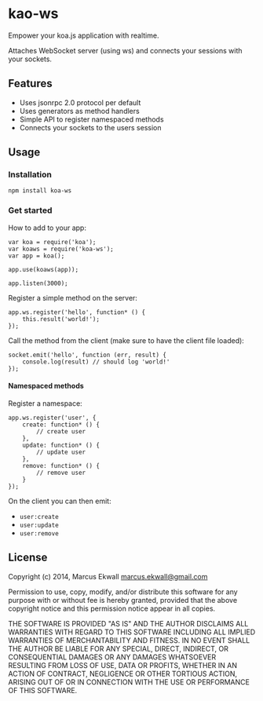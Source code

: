 # kao-ws

Empower your koa.js application with realtime.

Attaches WebSocket server (using ws) and connects your sessions with your sockets.

## Features

* Uses jsonrpc 2.0 protocol per default
* Uses generators as method handlers
* Simple API to register namespaced methods
* Connects your sockets to the users session

## Usage

### Installation

    npm install koa-ws

### Get started

How to add to your app:

    var koa = require('koa');
    var koaws = require('koa-ws');
    var app = koa();

    app.use(koaws(app));

    app.listen(3000);

Register a simple method on the server:

    app.ws.register('hello', function* () {
        this.result('world!');
    });

Call the method from the client (make sure to have the client file loaded):

    socket.emit('hello', function (err, result) {
        console.log(result) // should log 'world!'
    });

#### Namespaced methods

Register a namespace:

    app.ws.register('user', {
        create: function* () {
            // create user
        },
        update: function* () {
            // update user
        },
        remove: function* () {
            // remove user
        }
    });

On the client you can then emit:

* `user:create`
* `user:update`
* `user:remove`


## License

Copyright (c) 2014, Marcus Ekwall marcus.ekwall@gmail.com

Permission to use, copy, modify, and/or distribute this software for any purpose with or without fee is hereby granted, provided that the above copyright notice and this permission notice appear in all copies.

THE SOFTWARE IS PROVIDED "AS IS" AND THE AUTHOR DISCLAIMS ALL WARRANTIES WITH REGARD TO THIS SOFTWARE INCLUDING ALL IMPLIED WARRANTIES OF MERCHANTABILITY AND FITNESS. IN NO EVENT SHALL THE AUTHOR BE LIABLE FOR ANY SPECIAL, DIRECT, INDIRECT, OR CONSEQUENTIAL DAMAGES OR ANY DAMAGES WHATSOEVER RESULTING FROM LOSS OF USE, DATA OR PROFITS, WHETHER IN AN ACTION OF CONTRACT, NEGLIGENCE OR OTHER TORTIOUS ACTION, ARISING OUT OF OR IN CONNECTION WITH THE USE OR PERFORMANCE OF THIS SOFTWARE.